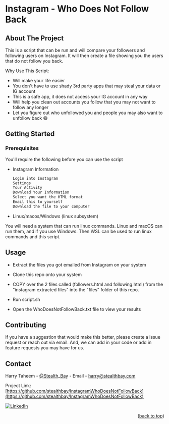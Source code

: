 # Instagram - Who Does Not Follow Back

<!-- ABOUT THE PROJECT -->
## About The Project

This is a script that can be run and will compare your followers and following users on Instagram.
It will then create a file showing you the users that do not follow you back.

Why Use This Script:
* Will make your life easier
* You don't have to use shady 3rd party apps that may steal your data or IG account
* This is a safe app, it does not access your IG account in any way
* Will help you clean out accounts you follow that you may not want to follow any longer
* Let you figure out who unfollowed you and people you may also want to unfollow back :smile:


<!-- GETTING STARTED -->
## Getting Started

### Prerequisites

You'll require the following before you can use the script
* Instagram Information
  ```sh
  Login into Instagram
  Settings
  Your Activity
  Download Your Information
  Select you want the HTML format
  Email this to yourself
  Download the file to your computer

  ```

* Linux/macos/Windows (linux subsystem)

 You will need a system that can run linux commands. Linux and macOS can run them, and if you use Windows. Then WSL can be used to run linux commands and this script.


<!-- USAGE EXAMPLES -->
## Usage

* Extract the files you got emailed from Instagram on your system

* Clone this repo onto your system

* COPY over the 2 files called (followers.html and following.html) from the "instagram extracted files" into the "files" folder of this repo.

* Run script.sh

* Open the WhoDoesNotFollowBack.txt file to view your results


<!-- CONTRIBUTING -->
## Contributing

If you have a suggestion that would make this better, please create a issue request or reach out via email. And, we can add in your code or add in feature requests you may have for us.

<!-- CONTACT -->
## Contact

Harry Taheem - [@Stealth_Bay](https://twitter.com/stealth_bay) - Email - harry@stealthbay.com 

Project Link: [https://github.com/stealthbay/InstagramWhoDoesNotFollowBack](https://github.com/stealthbay/InstagramWhoDoesNotFollowBack)

 [![LinkedIn][linkedin-shield]][linkedin-url]

<p align="right">(<a href="#readme-top">back to top</a>)</p>



<!-- MARKDOWN LINKS & IMAGES -->
<!-- https://www.markdownguide.org/basic-syntax/#reference-style-links -->
[linkedin-shield]: https://img.shields.io/badge/-LinkedIn-black.svg?style=for-the-badge&logo=linkedin&colorB=555
[linkedin-url]: https://linkedin.com/in/taheem
[product-screenshot]: images/screenshot.png
